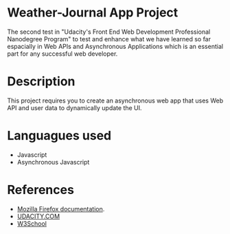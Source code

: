 # Weather-Journal App Project
The second test in "Udacity's Front End Web Development Professional Nanodegree Program" to test and enhance what we have learned so far espacially in Web APIs and Asynchronous Applications which is an essential part for any successful web developer.

# Description
This project requires you to create an asynchronous web app that uses Web API and user data to dynamically update the UI. 

# Languagues used
- Javascript
-  Asynchronous Javascript
# References
- [Mozilla Firefox documentation](https://developer.mozilla.org/en-US/docs/Learn/Server-side/Express_Nodejs).
- [UDACITY.COM](udacity.com)
- [W3School](https://www.w3schools.com/js/default.asp)
